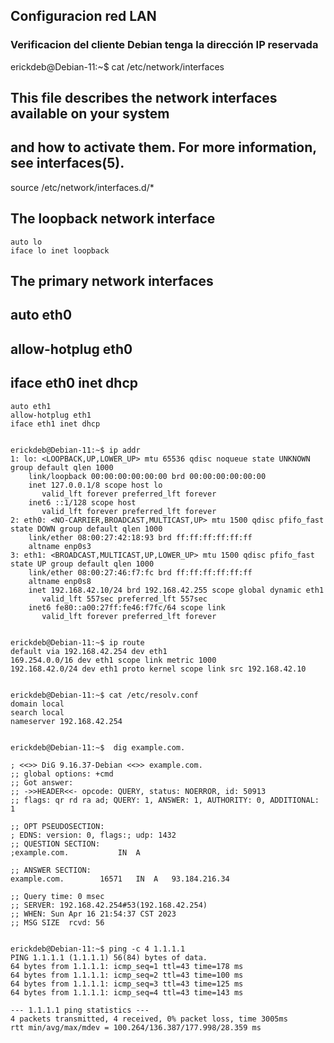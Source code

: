 
## Configuracion red LAN

### Verificacion del cliente Debian tenga la dirección IP reservada

erickdeb@Debian-11:~$ cat /etc/network/interfaces

## This file describes the network interfaces available on your system
## and how to activate them. For more information, see interfaces(5).

source /etc/network/interfaces.d/*

## The loopback network interface

```
auto lo
iface lo inet loopback
```

## The primary network interfaces
## auto eth0
## allow-hotplug eth0
## iface eth0 inet dhcp 

```
auto eth1
allow-hotplug eth1
iface eth1 inet dhcp


erickdeb@Debian-11:~$ ip addr
1: lo: <LOOPBACK,UP,LOWER_UP> mtu 65536 qdisc noqueue state UNKNOWN group default qlen 1000
    link/loopback 00:00:00:00:00:00 brd 00:00:00:00:00:00
    inet 127.0.0.1/8 scope host lo
       valid_lft forever preferred_lft forever
    inet6 ::1/128 scope host 
       valid_lft forever preferred_lft forever
2: eth0: <NO-CARRIER,BROADCAST,MULTICAST,UP> mtu 1500 qdisc pfifo_fast state DOWN group default qlen 1000
    link/ether 08:00:27:42:18:93 brd ff:ff:ff:ff:ff:ff
    altname enp0s3
3: eth1: <BROADCAST,MULTICAST,UP,LOWER_UP> mtu 1500 qdisc pfifo_fast state UP group default qlen 1000
    link/ether 08:00:27:46:f7:fc brd ff:ff:ff:ff:ff:ff
    altname enp0s8
    inet 192.168.42.10/24 brd 192.168.42.255 scope global dynamic eth1
       valid_lft 557sec preferred_lft 557sec
    inet6 fe80::a00:27ff:fe46:f7fc/64 scope link 
       valid_lft forever preferred_lft forever


erickdeb@Debian-11:~$ ip route 
default via 192.168.42.254 dev eth1 
169.254.0.0/16 dev eth1 scope link metric 1000 
192.168.42.0/24 dev eth1 proto kernel scope link src 192.168.42.10 


erickdeb@Debian-11:~$ cat /etc/resolv.conf 
domain local
search local
nameserver 192.168.42.254


erickdeb@Debian-11:~$  dig example.com. 

; <<>> DiG 9.16.37-Debian <<>> example.com.
;; global options: +cmd
;; Got answer:
;; ->>HEADER<<- opcode: QUERY, status: NOERROR, id: 50913
;; flags: qr rd ra ad; QUERY: 1, ANSWER: 1, AUTHORITY: 0, ADDITIONAL: 1

;; OPT PSEUDOSECTION:
; EDNS: version: 0, flags:; udp: 1432
;; QUESTION SECTION:
;example.com.			IN	A

;; ANSWER SECTION:
example.com.		16571	IN	A	93.184.216.34

;; Query time: 0 msec
;; SERVER: 192.168.42.254#53(192.168.42.254)
;; WHEN: Sun Apr 16 21:54:37 CST 2023
;; MSG SIZE  rcvd: 56         
         
         
erickdeb@Debian-11:~$ ping -c 4 1.1.1.1
PING 1.1.1.1 (1.1.1.1) 56(84) bytes of data.
64 bytes from 1.1.1.1: icmp_seq=1 ttl=43 time=178 ms
64 bytes from 1.1.1.1: icmp_seq=2 ttl=43 time=100 ms
64 bytes from 1.1.1.1: icmp_seq=3 ttl=43 time=125 ms
64 bytes from 1.1.1.1: icmp_seq=4 ttl=43 time=143 ms

--- 1.1.1.1 ping statistics ---
4 packets transmitted, 4 received, 0% packet loss, time 3005ms
rtt min/avg/max/mdev = 100.264/136.387/177.998/28.359 ms

```